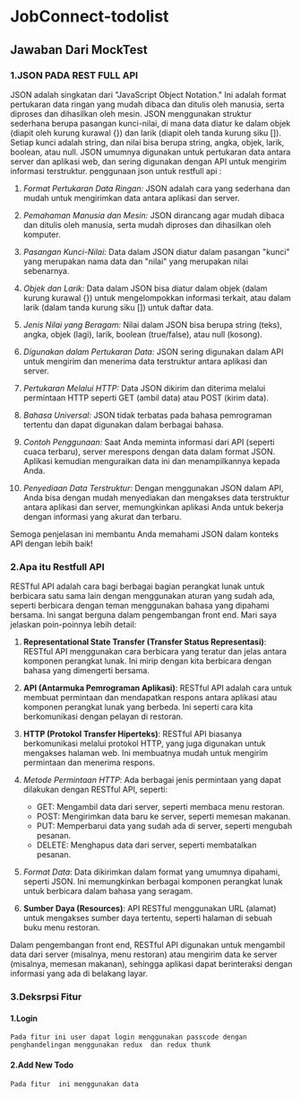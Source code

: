 # JobConnect-todolist

## Jawaban Dari MockTest
### 1.JSON PADA REST FULL API

JSON adalah singkatan dari "JavaScript Object Notation." Ini adalah format pertukaran data ringan yang mudah dibaca dan ditulis oleh manusia, serta diproses dan dihasilkan oleh mesin. JSON menggunakan struktur sederhana berupa pasangan kunci-nilai, di mana data diatur ke dalam objek (diapit oleh kurung kurawal {}) dan larik (diapit oleh tanda kurung siku []). Setiap kunci adalah string, dan nilai bisa berupa string, angka, objek, larik, boolean, atau null. JSON umumnya digunakan untuk pertukaran data antara server dan aplikasi web, dan sering digunakan dengan API untuk mengirim informasi terstruktur.
penggunaan json untuk  restfull api : 

1. *Format Pertukaran Data Ringan:* JSON adalah cara yang sederhana dan mudah untuk mengirimkan data antara aplikasi dan server.

2. *Pemahaman Manusia dan Mesin:* JSON dirancang agar mudah dibaca dan ditulis oleh manusia, serta mudah diproses dan dihasilkan oleh komputer.

3. *Pasangan Kunci-Nilai:* Data dalam JSON diatur dalam pasangan "kunci" yang merupakan nama data dan "nilai" yang merupakan nilai sebenarnya.

4. *Objek dan Larik:* Data dalam JSON bisa diatur dalam objek (dalam kurung kurawal {}) untuk mengelompokkan informasi terkait, atau dalam larik (dalam tanda kurung siku []) untuk daftar data.

5. *Jenis Nilai yang Beragam:* Nilai dalam JSON bisa berupa string (teks), angka, objek (lagi), larik, boolean (true/false), atau null (kosong).

6. *Digunakan dalam Pertukaran Data:* JSON sering digunakan dalam API untuk mengirim dan menerima data terstruktur antara aplikasi dan server.

7. *Pertukaran Melalui HTTP:* Data JSON dikirim dan diterima melalui permintaan HTTP seperti GET (ambil data) atau POST (kirim data).

8. *Bahasa Universal:* JSON tidak terbatas pada bahasa pemrograman tertentu dan dapat digunakan dalam berbagai bahasa.

9. *Contoh Penggunaan:* Saat Anda meminta informasi dari API (seperti cuaca terbaru), server merespons dengan data dalam format JSON. Aplikasi kemudian menguraikan data ini dan menampilkannya kepada Anda.

10. *Penyediaan Data Terstruktur:* Dengan menggunakan JSON dalam API, Anda bisa dengan mudah menyediakan dan mengakses data terstruktur antara aplikasi dan server, memungkinkan aplikasi Anda untuk bekerja dengan informasi yang akurat dan terbaru.

Semoga penjelasan ini membantu Anda memahami JSON dalam konteks API dengan lebih baik!



### 2.Apa itu Restfull API

RESTful API adalah cara bagi berbagai bagian perangkat lunak untuk berbicara satu sama lain dengan menggunakan aturan yang sudah ada, seperti berbicara dengan teman menggunakan bahasa yang dipahami bersama. Ini sangat berguna dalam pengembangan front end. Mari saya jelaskan poin-poinnya lebih detail:

1. **Representational State Transfer (Transfer Status Representasi)**: RESTful API menggunakan cara berbicara yang teratur dan jelas antara komponen perangkat lunak. Ini mirip dengan kita berbicara dengan bahasa yang dimengerti bersama.

2. **API (Antarmuka Pemrograman Aplikasi)**: RESTful API adalah cara untuk membuat permintaan dan mendapatkan respons antara aplikasi atau komponen perangkat lunak yang berbeda. Ini seperti cara kita berkomunikasi dengan pelayan di restoran.

3. **HTTP (Protokol Transfer Hiperteks)**: RESTful API biasanya berkomunikasi melalui protokol HTTP, yang juga digunakan untuk mengakses halaman web. Ini membuatnya mudah untuk mengirim permintaan dan menerima respons.

4. *Metode Permintaan HTTP*: Ada berbagai jenis permintaan yang dapat dilakukan dengan RESTful API, seperti:
   - GET: Mengambil data dari server, seperti membaca menu restoran.
   - POST: Mengirimkan data baru ke server, seperti memesan makanan.
   - PUT: Memperbarui data yang sudah ada di server, seperti mengubah pesanan.
   - DELETE: Menghapus data dari server, seperti membatalkan pesanan.

5. *Format Data*: Data dikirimkan dalam format yang umumnya dipahami, seperti JSON. Ini memungkinkan berbagai komponen perangkat lunak untuk berbicara dalam bahasa yang seragam.

6. **Sumber Daya (Resources)**: API RESTful menggunakan URL (alamat) untuk mengakses sumber daya tertentu, seperti halaman di sebuah buku menu restoran.

Dalam pengembangan front end, RESTful API digunakan untuk mengambil data dari server (misalnya, menu restoran) atau mengirim data ke server (misalnya, memesan makanan), sehingga aplikasi dapat berinteraksi dengan informasi yang ada di belakang layar.


### 3.Deksrpsi Fitur
#### 1.Login
    Pada fitur ini user dapat login menggunakan passcode dengan penghandelingan menggunakan redux  dan redux thunk
####  2.Add New Todo
    Pada fitur  ini menggunakan data 